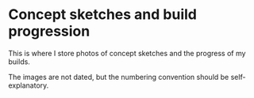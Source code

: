 #  Concept sketches and build progression
This is where I store photos of concept sketches and the progress of my builds.

The images are not dated, but the numbering convention should be self-explanatory.

